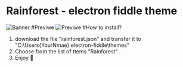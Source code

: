 # Rainforest - electron fiddle theme

![Banner](https://media.discordapp.net/attachments/736633764930912257/1008609797937053778/unknown.png)
#Previwe
![Previwe](https://cdn.discordapp.com/attachments/1004167773880070316/1008608302004969542/unknown.png)
#How to install?
1. download the file "rainforest.json" and transfer it to "C:\Users\{YourNmae}\.electron-fiddle\themes"
2. Choose from the list of ttems "Rainforest"
3. Enjoy 🥳
